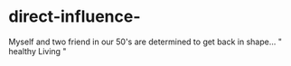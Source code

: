# direct-influence-
Myself and two friend in our 50's are determined to get back in shape... " healthy Living "
